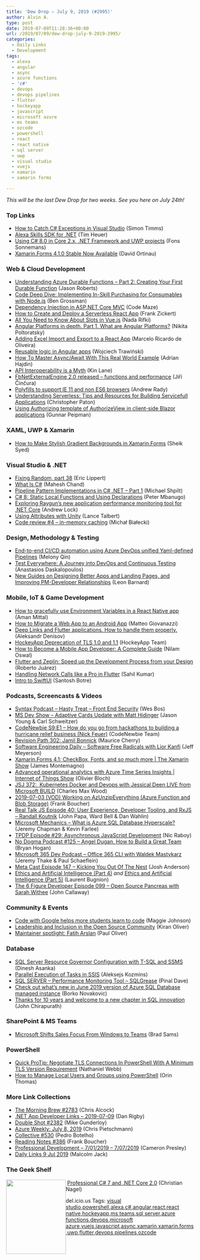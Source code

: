 ```yaml
---
title: 'Dew Drop – July 9, 2019 (#2995)'
author: Alvin A.
type: post
date: 2019-07-09T11:28:36+00:00
url: /2019/07/09/dew-drop-july-9-2019-2995/
categories:
  - Daily Links
  - Development
tags:
  - alexa
  - angular
  - async
  - azure functions
  - 'c#'
  - devops
  - devops pipelines
  - flutter
  - hockeyapp
  - javascript
  - microsoft azure
  - ms teams
  - ozcode
  - powershell
  - react
  - react native
  - sql server
  - uwp
  - visual studio
  - vuejs
  - xamarin
  - xamarin forms

---
```

_This will be the last Dew Drop for two weeks. See you here on July 24th!_

### <a name="top"></a>Top Links

  * <a href="https://oz-code.com/blog/catching-csharp-exceptions-in-visual-studio/" target="_blank" rel="noopener noreferrer">How to Catch C# Exceptions in Visual Studio</a> (Simon Timms)
  * <a href="https://github.com/timheuer/alexa-skills-dotnet/" target="_blank" rel="noopener noreferrer">Alexa Skills SDK for .NET</a> (Tim Heuer)
  * <a href="https://www.reflectionit.nl/blog/2019/using-c-8-0-in-core-2-x-net-framework-and-uwp-projects" target="_blank" rel="noopener noreferrer">Using C# 8.0 in Core 2.x, .NET Framework and UWP projects</a> (Fons Sonnemans)
  * <a href="https://devblogs.microsoft.com/xamarin/xamarin-forms-4-1-0-stable-now-available/" target="_blank" rel="noopener noreferrer">Xamarin.Forms 4.1.0 Stable Now Available</a> (David Ortinau)



### <a name="web"></a>Web & Cloud Development

  * <a href="http://dontcodetired.com/blog/post/Understanding-Azure-Durable-Functions-Part-2-Creating-Your-First-Durable-Function" target="_blank" rel="noopener noreferrer">Understanding Azure Durable Functions &#8211; Part 2: Creating Your First Durable Function</a> (Jason Roberts)
  * <a href="https://developer.amazon.com:443/blogs/alexa/post/321c9581-54db-44cc-9de4-7be871145e27/code-deep-dive-implementing-in-skill-purchasing-for-consumables-with-node-js" target="_blank" rel="noopener noreferrer">Code Deep Dive: Implementing In-Skill Purchasing for Consumables with Node.js</a> (Ben Grossman)
  * <a href="https://code-maze.com/dependency-injection-aspnetcore-mvc/" target="_blank" rel="noopener noreferrer">Dependency Injection in ASP.NET Core MVC</a> (Code Maze)
  * <a href="https://codeburst.io/how-to-create-and-deploy-a-serverless-react-app-af40aee52420?source=rss----61061eb0c96b---4" target="_blank" rel="noopener noreferrer">How to Create and Deploy a Serverless React App</a> (Frank Zickert)
  * <a href="https://www.telerik.com/blogs/all-you-need-to-know-about-slots-in-vuejs" target="_blank" rel="noopener noreferrer">All You Need to Know About Slots in Vue.js</a> (Nada Rifki)
  * <a href="https://blog.angularindepth.com/angular-platforms-in-depth-part-1-what-are-angular-platforms-9919d45f3054?source=rss----e5ed704095b---4" target="_blank" rel="noopener noreferrer">Angular Platforms in depth. Part 1. What are Angular Platforms?</a> (Nikita Poltoratsky)
  * <a href="https://www.grapecity.com/blogs/add-excel-import-and-export-to-a-react-app" target="_blank" rel="noopener noreferrer">Adding Excel Import and Export to a React App</a> (Marcelo Ricardo de Oliveira)
  * <a href="https://blog.angularindepth.com/reusable-logic-in-angular-apps-9f01c0dbf5f3?source=rss----e5ed704095b---4" target="_blank" rel="noopener noreferrer">Reusable logic in Angular apps</a> (Wojciech Trawiński)
  * <a href="https://www.freecodecamp.org/news/how-to-master-async-await-with-this-real-world-example-19107e7558ad/" target="_blank" rel="noopener noreferrer">How To Master Async/Await With This Real World Example</a> (Adrian Hajdin)
  * <a href="http://apievangelist.com/2019/07/03/api-interoperatibility-is-a-myth/" target="_blank" rel="noopener noreferrer">API Interoperability is a Myth</a> (Kin Lane)
  * <a href="https://www.tabsoverspaces.com/233789-fbnetexternalengine-2-0-released-functions-and-performance?utm_source=feed" target="_blank" rel="noopener noreferrer">FbNetExternalEngine 2.0 released – functions and performance</a> (Jiří Činčura)
  * <a href="https://rimdev.io/polyfills-to-support-ie-11-and-non-es6-browsers/" target="_blank" rel="noopener noreferrer">Polyfills to support IE 11 and non ES6 browsers</a> (Andrew Rady)
  * <a href="https://www.infoq.com/articles/understanding-serverless-servicefull-applications?utm_campaign=infoq_content&utm_source=infoq&utm_medium=feed&utm_term=global" target="_blank" rel="noopener noreferrer">Understanding Serverless: Tips and Resources for Building Servicefull Applications</a> (Christopher Paton)
  * <a href="https://gunnarpeipman.com/blazor/client-side-blazor-authorizeview/" target="_blank" rel="noopener noreferrer">Using Authorizing template of AuthorizeView in client-side Blazor applications</a> (Gunnar Peipman)



### <a name="silverlight"></a>XAML, UWP & Xamarin

  * <a href="https://blog.syncfusion.com/post/make-stylish-gradient-backgrounds-in-xamarin-forms.aspx" target="_blank" rel="noopener noreferrer">How to Make Stylish Gradient Backgrounds in Xamarin.Forms</a> (Sheik Syed)



### <a name="dotnet"></a>Visual Studio & .NET

  * <a href="https://ericlippert.com/2019/07/08/fixing-random-part-38/" target="_blank" rel="noopener noreferrer">Fixing Random, part 38</a> (Eric Lippert)
  * <a href="https://www.c-sharpcorner.com/article/what-is-c-sharp/" target="_blank" rel="noopener noreferrer">What Is C#</a> (Mahesh Chand)
  * <a href="https://michaelscodingspot.com/pipeline-pattern-implementations-csharp/" target="_blank" rel="noopener noreferrer">Pipeline Pattern Implementations in C# .NET – Part 1</a> (Michael Shpilt)
  * <a href="https://www.telerik.com/blogs/c-8-static-local-functions-and-using-declarations" target="_blank" rel="noopener noreferrer">C# 8: Static Local Functions and Using Declarations</a> (Peter Mbanugo)
  * <a href="https://andrewlock.net/exploring-rayguns-new-application-performance-monitor-for-net-core/" target="_blank" rel="noopener noreferrer">Exploring Raygun&#8217;s new application performance monitoring tool for .NET Core</a> (Andrew Lock)
  * <a href="https://www.red-gate.com/simple-talk/dotnet/c-programming/using-attributes-with-unity/" target="_blank" rel="noopener noreferrer">Using Attributes with Unity</a> (Lance Talbert)
  * <a href="http://www.michalbialecki.com/2019/07/08/code-review-4-in-memory-caching/" target="_blank" rel="noopener noreferrer">Code review #4 – in-memory caching</a> (Michał Białecki)



### <a name="design"></a>Design, Methodology & Testing

  * <a href="https://buildazure.com/end-end-ci-cd-automation-using-azure-devops-unified-yaml-defined-pipelines/" target="_blank" rel="noopener noreferrer">End-to-end CI/CD automation using Azure DevOps unified Yaml-defined Pipelines</a> (Melony Qin)
  * <a href="https://www.stickyminds.com/article/test-everywhere-journey-devops-and-continuous-testing" target="_blank" rel="noopener noreferrer">Test Everywhere: A Journey into DevOps and Continuous Testing</a> (Anastasios Daskalopoulos)
  * <a href="https://blog.balsamiq.com/guides-designing-apps-landing-pages-pm-developer-relationships/" target="_blank" rel="noopener noreferrer">New Guides on Designing Better Apps and Landing Pages, and Improving PM-Developer Relationships</a> (Leon Barnard)



### <a name="mobile"></a>Mobile, IoT & Game Development

  * <a href="https://www.freecodecamp.org/news/how-to-gracefully-use-environment-variables-in-a-react-native-app/" target="_blank" rel="noopener noreferrer">How to gracefully use Environment Variables in a React Native app</a> (Aman Mittal)
  * <a href="https://developer.amazon.com:443/blogs/appstore/post/2891c1cb-a802-45fb-bb44-ac8a099a5d0d/how-to-migrate-a-web-app-to-an-android-app" target="_blank" rel="noopener noreferrer">How to Migrate a Web App to an Android App</a> (Matteo Giovanazzi)
  * <a href="https://medium.com/flutter-community/deep-links-and-flutter-applications-how-to-handle-them-properly-8c9865af9283?source=rss----86fb29d7cc6a---4" target="_blank" rel="noopener noreferrer">Deep Links and Flutter applications. How to handle them properly.</a> (Aleksandr Denisov)
  * <a href="https://www.hockeyapp.net/blog/2019/07/07/deprecation-of-tls-10-and-11.html" target="_blank" rel="noopener noreferrer">HockeyApp Deprecation of TLS 1.0 and 1.1</a> (HockeyApp Team)
  * <a href="https://hackr.io/blog/how-to-become-a-mobile-app-developer" target="_blank" rel="noopener noreferrer">How to Become a Mobile App Developer: A Complete Guide</a> (Nilam Oswal)
  * <a href="https://medium.com/flutter-community/flutter-and-zeplin-speed-up-the-development-process-from-your-design-45ff5d21166a?source=rss----86fb29d7cc6a---4" target="_blank" rel="noopener noreferrer">Flutter and Zeplin: Speed up the Development Process from your Design</a> (Roberto Juárez)
  * <a href="https://medium.com/flutter-community/handling-network-calls-like-a-pro-in-flutter-31bd30c86be1?source=rss----86fb29d7cc6a---4" target="_blank" rel="noopener noreferrer">Handling Network Calls like a Pro in Flutter</a> (Sahil Kumar)
  * <a href="https://codeburst.io/intro-to-swiftui-b285808842d5?source=rss----61061eb0c96b---4" target="_blank" rel="noopener noreferrer">Intro to SwiftUI</a> (Santosh Botre)



### <a name="podcasts"></a>Podcasts, Screencasts & Videos

  * <a href="https://traffic.libsyn.com/secure/syntax/Syntax159.mp3" target="_blank" rel="noopener noreferrer">Syntax Podcast &#8211; Hasty Treat &#8211; Front End Security</a> (Wes Bos)
  * <a href="http://msdevshow.com/2019/07/adaptive-cards-update-with-matt-hindinger/" target="_blank" rel="noopener noreferrer">MS Dev Show &#8211; Adaptive Cards Update with Matt Hidinger</a> (Jason Young & Carl Schweitzer)
  * <a href="https://www.codenewbie.org/podcast/how-do-you-go-from-hackathons-to-building-a-hurricane-relief-business" target="_blank" rel="noopener noreferrer">CodeNewbie S9:E1 &#8211; How do you go from hackathons to building a hurricane relief business (Nick Feuer)</a> (CodeNewbie Team)
  * <a href="https://revisionpath.simplecast.com/episodes/301-jamil-bonnick-rsPYHusv" target="_blank" rel="noopener noreferrer">Revision Path 302: Jamil Bonnick</a> (Maurice Cherry)
  * <a href="https://softwareengineeringdaily.com/2019/07/09/software-free-radicals-with-lior-kanfi/" target="_blank" rel="noopener noreferrer">Software Engineering Daily &#8211; Software Free Radicals with Lior Kanfi</a> (Jeff Meyerson)
  * <a href="https://channel9.msdn.com/Shows/XamarinShow/XamarinForms-41-CheckBox-Fonts-and-so-much-more--The-Xamarin-Show?WT.mc_id=DX_MVP4025064" target="_blank" rel="noopener noreferrer">Xamarin.Forms 4.1: CheckBox, Fonts, and so much more | The Xamarin Show</a> (James Montemagno)
  * <a href="https://channel9.msdn.com/Shows/Internet-of-Things-Show/Advanced-operational-analytics-with-Azure-Time-Series-Insights?WT.mc_id=DX_MVP4025064" target="_blank" rel="noopener noreferrer">Advanced operational analytics with Azure Time Series Insights | Internet of Things Show</a> (Olivier Bloch)
  * <a href="https://devchat.tv/js-jabber/jsj-372-kubernetes-docker-and-devops-with-jessical-deen-live-from-microsoft-build/" target="_blank" rel="noopener noreferrer">JSJ 372:&nbsp; Kubernetes Docker and Devops with Jessical Deen LIVE from Microsoft BUILD</a> (Charles Max Wood)
  * <a href="http://www.youtube.com/watch?v=rsy36Otf6Cs" target="_blank" rel="noopener noreferrer">2019-07-03 (VOD) Working on AzUnzipEverything (Azure Function and Blob Storage)</a> (Frank Boucher)
  * <a href="http://www.realtalkjs.com/a4947176" target="_blank" rel="noopener noreferrer">Real Talk JS Episode 40: User Experience, Developer Tooling, and RxJS &#8211; Randall Koutnik</a> (John Papa, Ward Bell & Dan Wahlin)
  * <a href="http://www.youtube.com/watch?v=Z9AFnKI7sfI" target="_blank" rel="noopener noreferrer">Microsoft Mechanics &#8211; What is Azure SQL Database Hyperscale?</a> (Jeremy Chapman & Kevin Farlee)
  * <a href="https://www.thepolyglotdeveloper.com/2019/07/tpdp-e29-asynchronous-javascript-development/" target="_blank" rel="noopener noreferrer">TPDP Episode #29: Asynchronous JavaScript Development</a> (Nic Raboy)
  * <a href="http://feedproxy.google.com/~r/NoDogmaPodcast/~5/Ppx4O5Ys4P8/0c9b8ddd.mp3" target="_blank" rel="noopener noreferrer">No Dogma Podcast #125 &#8211; Angel Dugan, How to Build a Great Team</a> (Bryan Hogan)
  * <a href="http://www.m365devpodcast.com/e/office-365-cli-with-waldek-mastykarz/" target="_blank" rel="noopener noreferrer">Microsoft 365 Dev Podcast &#8211; Office 365 CLI with Waldek Mastykarz</a> (Jeremy Thake & Paul Schaeflein)
  * <a href="http://feedproxy.google.com/~r/Meta-cast/~3/63TAJtLh1Yk/episode-147-kicking-you-out-of-nest.html" target="_blank" rel="noopener noreferrer">Meta Cast Episode 147 &#8211; Kicking You Out Of The Nest</a> (Josh Anderson)
  * <a href="http://www.youtube.com/watch?v=5TpH3kO77Qg" target="_blank" rel="noopener noreferrer">Ethics and Artificial Intelligence (Part 4)</a> _and_ <a href="http://www.youtube.com/watch?v=qdnCyJ4owWo" target="_blank" rel="noopener noreferrer">Ethics and Artificial Intelligence (Part 5)</a> (Laurent Bugnion)
  * <a href="https://6figuredev.com/podcast/episode-099-open-source-pancreas-with-sarah-withee/" target="_blank" rel="noopener noreferrer">The 6 Figure Developer Episode 099 – Open Source Pancreas with Sarah Withee</a> (John Callaway)



### <a name="events"></a>Community & Events

  * <a href="http://feedproxy.google.com/~r/blogspot/MKuf/~3/8VT-ysvNaMI/" target="_blank" rel="noopener noreferrer">Code with Google helps more students learn to code</a> (Maggie Johnson)
  * <a href="https://thenewstack.io/leadership-and-inclusion-in-the-open-source-community/" target="_blank" rel="noopener noreferrer">Leadership and Inclusion in the Open Source Community</a> (Kiran Oliver)
  * <a href="https://github.blog/2019-07-08-maintainer-spotlight-fatih-arslan/" target="_blank" rel="noopener noreferrer">Maintainer spotlight: Fatih Arslan</a> (Paul Oliver)



### <a name="sql"></a>Database

  * <a href="http://feedproxy.google.com/~r/MSSQLTips-LatestSqlServerTips/~3/uu6x-XFdhIw/" target="_blank" rel="noopener noreferrer">SQL Server Resource Governor Configuration with T-SQL and SSMS</a> (Dinesh Asanka)
  * <a href="http://feedproxy.google.com/~r/MSSQLTips-LatestSqlServerTips/~3/i_g3g4EmcRk/" target="_blank" rel="noopener noreferrer">Parallel Execution of Tasks in SSIS</a> (Aleksejs Kozmins)
  * <a href="https://blog.sqlauthority.com/2019/07/09/sql-server-performance-monitoring-tool-sqlgrease/" target="_blank" rel="noopener noreferrer">SQL SERVER – Performance Monitoring Tool – SQLGrease</a> (Pinal Dave)
  * <a href="https://techcommunity.microsoft.com/t5/Azure-SQL-Database/Check-out-what-s-new-in-June-2019-version-of-Azure-SQL-Database/ba-p/742054" target="_blank" rel="noopener noreferrer">Check out what’s new in June 2019 version of Azure SQL Database managed instance</a> (Borko Novakovic)
  * <a href="https://azure.microsoft.com/blog/thanks-for-10-years-and-welcome-to-a-new-chapter-in-sql-innovation/" target="_blank" rel="noopener noreferrer">Thanks for 10 years and welcome to a new chapter in SQL innovation</a> (John Chirapurath)



### <a name="sp"></a>SharePoint & MS Teams

  * <a href="https://www.petri.com/microsoft-shifts-sales-focus-from-windows-to-teams?utm_source=rss&utm_medium=rss&utm_campaign=microsoft-shifts-sales-focus-from-windows-to-teams" target="_blank" rel="noopener noreferrer">Microsoft Shifts Sales Focus From Windows to Teams</a> (Brad Sams)



### <a name="ps"></a>PowerShell

  * <a href="https://powershell.org/2019/07/quick-protip-negotiate-tls-connections-in-powershell-with-a-minimum-tls-version-requirement/" target="_blank" rel="noopener noreferrer">Quick ProTip: Negotiate TLS Connections In PowerShell With A Minimum TLS Version Requirement</a> (Nathaniel Webb)
  * <a href="https://techcommunity.microsoft.com/t5/ITOps-Talk-Blog/How-to-Manage-Local-Users-and-Groups-using-PowerShell/ba-p/733544" target="_blank" rel="noopener noreferrer">How to Manage Local Users and Groups using PowerShell</a> (Orin Thomas)



### <a name="links"></a>More Link Collections

  * <a href="http://feedproxy.google.com/~r/ReflectivePerspective/~3/qVzytpFiJNA/" target="_blank" rel="noopener noreferrer">The Morning Brew #2783</a> (Chris Alcock)
  * <a href="https://links.danrigby.com/2019/07/app-developer-links-2019-07-09/" target="_blank" rel="noopener noreferrer">.NET App Developer Links &#8211; 2019-07-09</a> (Dan Rigby)
  * <a href="https://afreshcup.com/home/2019/07/09/double-shot-2382.html" target="_blank" rel="noopener noreferrer">Double Shot #2382</a> (Mike Gunderloy)
  * <a href="https://buildazure.com/azure-weekly-july-8-2019/" target="_blank" rel="noopener noreferrer">Azure Weekly: July 8, 2019</a> (Chris Pietschmann)
  * <a href="http://feedproxy.google.com/~r/tympanus/~3/Ne7CBaLt8Uc/" target="_blank" rel="noopener noreferrer">Collective #530</a> (Pedro Botelho)
  * <a href="http://www.frankysnotes.com/2019/07/reading-notes-386.html" target="_blank" rel="noopener noreferrer">Reading Notes #386</a> (Frank Boucher)
  * <a href="http://blog.thesoftwarementor.com/2019/07/08/professional-development-7-01-2019-7-07-2019/" target="_blank" rel="noopener noreferrer">Professional Development – 7/01/2019 – 7/07/2019</a> (Cameron Presley)
  * <a href="http://feedproxy.google.com/~r/parsimonyjax/~3/7VVEclwXSsk/daily-links-9-jul-2019.html" target="_blank" rel="noopener noreferrer">Daily Links 9 Jul 2019</a> (Malcolm Jack)



### <a name="shelf"></a>The Geek Shelf

<img loading="lazy" decoding="async" width="160" height="200" align="left" style="margin: 0px 0px 10px; border: 0px currentcolor; border-image: none; float: left; display: inline; background-image: none;" src="https://m.media-amazon.com/images/I/91zWCjUxHCL._AC_UL436_.jpg" border="0" /> &nbsp;<a href="https://www.amazon.com/Professional-NET-Core-Christian-Nagel/dp/1119449278/?tag=amavin-20" target="_blank" rel="noopener noreferrer">Professional C# 7 and .NET Core 2.0</a> (Christian Nagel)











<div class="wlWriterEditableSmartContent" id="scid:77ECF5F8-D252-44F5-B4EB-D463C5396A79:e077a4cd-723c-44a0-baeb-604bbfc42919" style="margin: 0px; padding: 0px; float: none; display: inline;">
  del.icio.us Tags: <a href="http://del.icio.us/popular/visual+studio" rel="tag">visual studio</a>,<a href="http://del.icio.us/popular/powershell" rel="tag">powershell</a>,<a href="http://del.icio.us/popular/alexa" rel="tag">alexa</a>,<a href="http://del.icio.us/popular/c%23" rel="tag">c#</a>,<a href="http://del.icio.us/popular/angular" rel="tag">angular</a>,<a href="http://del.icio.us/popular/react" rel="tag">react</a>,<a href="http://del.icio.us/popular/react+native" rel="tag">react native</a>,<a href="http://del.icio.us/popular/hockeyapp" rel="tag">hockeyapp</a>,<a href="http://del.icio.us/popular/ms+teams" rel="tag">ms teams</a>,<a href="http://del.icio.us/popular/sql+server" rel="tag">sql server</a>,<a href="http://del.icio.us/popular/azure+functions" rel="tag">azure functions</a>,<a href="http://del.icio.us/popular/devops" rel="tag">devops</a>,<a href="http://del.icio.us/popular/microsoft+azure" rel="tag">microsoft azure</a>,<a href="http://del.icio.us/popular/vuejs" rel="tag">vuejs</a>,<a href="http://del.icio.us/popular/javascript" rel="tag">javascript</a>,<a href="http://del.icio.us/popular/async" rel="tag">async</a>,<a href="http://del.icio.us/popular/xamarin" rel="tag">xamarin</a>,<a href="http://del.icio.us/popular/xamarin.forms" rel="tag">xamarin.forms</a>,<a href="http://del.icio.us/popular/uwp" rel="tag">uwp</a>,<a href="http://del.icio.us/popular/flutter" rel="tag">flutter</a>,<a href="http://del.icio.us/popular/devops+pipelines" rel="tag">devops pipelines</a>,<a href="http://del.icio.us/popular/ozcode" rel="tag">ozcode</a>
</div>